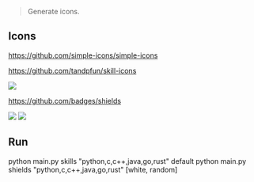 > Generate icons.

## Icons
https://github.com/simple-icons/simple-icons

https://github.com/tandpfun/skill-icons

<img src="https://skillicons.dev/icons?i=git,kubernetes,docker" />

https://github.com/badges/shields

<img src="https://img.shields.io/badge/-React-45b8d8?style=flat-square&logo=react&logoColor=white">
<img src="https://img.shields.io/badge/-Rust-85b8d8?style=flat-square&logo=rust&logoColor=white">


## Run

python main.py skills "python,c,c++,java,go,rust" default
python main.py shields "python,c,c++,java,go,rust" [white, random]

